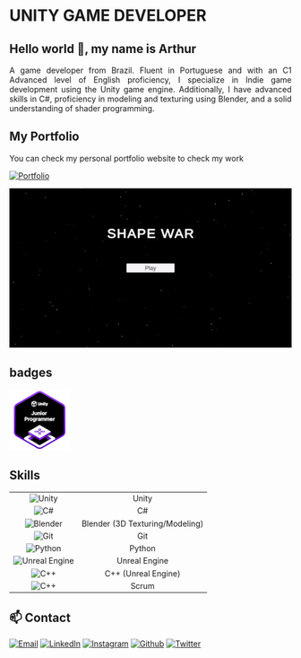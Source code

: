 # UNITY GAME DEVELOPER

## Hello world 👋, my name is Arthur

<p align="justify">A game developer from Brazil. Fluent in Portuguese and with an C1 Advanced level of English proficiency, I specialize in Indie game development using the Unity game engine. Additionally, I have advanced skills in C#, proficiency in modeling and texturing using Blender, and a solid understanding of shader programming.</p>

## My Portfolio

You can check my personal portfolio website to check my work

[![Portfolio](https://img.shields.io/badge/🔗_View_Portfolio-%2300599C?style=for-the-badge&logoColor=white)](https://arthurjf.com.br/)

![Showcase Gif](showcase.gif)

## badges

![Unity Junior Programmer](unity-junior-programmer.png)

## Skills

|                                                                                                                                 |                                 |
| :-----------------------------------------------------------------------------------------------------------------------------: | :-----------------------------: |
|            ![Unity](https://img.shields.io/badge/unity-%23000000.svg?style=for-the-badge&logo=unity&logoColor=white)            |              Unity              |
|             ![C#](https://img.shields.io/badge/c%23-%23239120.svg?style=for-the-badge&logo=c-sharp&logoColor=white)             |               C#                |
|         ![Blender](https://img.shields.io/badge/blender-%23F5792A.svg?style=for-the-badge&logo=blender&logoColor=white)         | Blender (3D Texturing/Modeling) |
|               ![Git](https://img.shields.io/badge/git-%23F05033.svg?style=for-the-badge&logo=git&logoColor=white)               |               Git               |
|             ![Python](https://img.shields.io/badge/python-3670A0?style=for-the-badge&logo=python&logoColor=ffdd54)              |             Python              |
| ![Unreal Engine](https://img.shields.io/badge/unrealengine-%23313131.svg?style=for-the-badge&logo=unrealengine&logoColor=white) |          Unreal Engine          |
|             ![C++](https://img.shields.io/badge/c++-%2300599C.svg?style=for-the-badge&logo=c%2B%2B&logoColor=white)             |       C++ (Unreal Engine)       |
|                  ![C++](https://img.shields.io/badge/Scrum-%2300599C.svg?style=for-the-badge&logoColor=white)                   |              Scrum              |

## 📫 Contact

[![Email](https://img.shields.io/badge/Email-%2300599C?style=for-the-badge&logo=gmail&logoColor=white)](mailto:arthurjose.dev@gmail.com)
[![LinkedIn](https://img.shields.io/badge/LinkedIn-%2300599C?style=for-the-badge&logo=linkedin&logoColor=white)](https://www.linkedin.com/in/arthur-jos%C3%A9-fernandes-048a26226/)
[![Instagram](https://img.shields.io/badge/Instagram-%2300599C?style=for-the-badge&logo=instagram&logoColor=white)](https://www.instagram.com/arthur_jfernandes/)
[![Github](https://img.shields.io/badge/Github-%2300599C?style=for-the-badge&logo=github&logoColor=white)](https://github.com/arthurjf/)
[![Twitter](https://img.shields.io/badge/Twitter-%2300599C?style=for-the-badge&logo=x&logoColor=white)](https://twitter.com/arthurjfern)